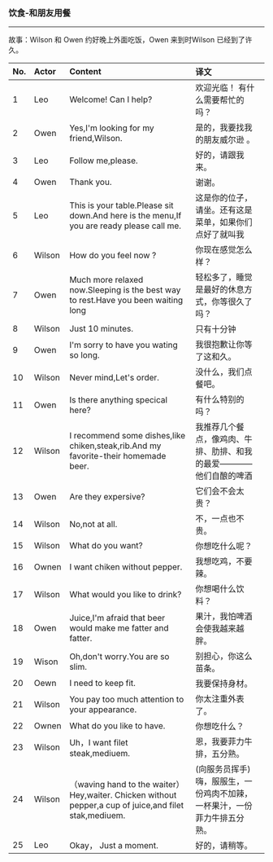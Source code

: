 ### 饮食-和朋友用餐

---

故事：Wilson 和 Owen 约好晚上外面吃饭，Owen 来到时Wilson 已经到了许久。

| No. | Actor  | Content                                                                                                | 译文 |
|:----|:-------|:-------------------------------------------------------------------------------------------------------|:--|
| 1   | Leo    | Welcome! Can I help?                                                                                   | 欢迎光临！ 有什么需要帮忙的吗？ |
| 2   | Owen   | Yes,I'm looking for my friend,Wilson.                                                                  | 是的，我要找我的朋友威尔逊 。 |
| 3   | Leo    | Follow me,please.                                                                                      | 好的，请跟我来。 |
| 4   | Owen   | Thank you.                                                                                             | 谢谢。 |
| 5   | Leo    | This is your table.Please sit down.And here is the menu,If you are ready please call me.        | 这是你的位子，请坐。还有这是菜单，如果你们点好了就叫我 |
| 6   | Wilson | How do you feel now ?                                                                                  | 你现在感觉怎么样？ |
| 7   | Owen   | Much more relaxed now.Sleeping is the best way to rest.Have you been waiting long                      | 轻松多了，睡觉是最好的休息方式，你等很久了吗？ |
| 8   | Wilson | Just 10 minutes.                                                                                       | 只有十分钟 |
| 9   | Owen   | I'm sorry to have you wating so long.                                                                  | 我很抱歉让你等了这和久。 |
| 10  | Wilson | Never mind,Let's order.                                                                                | 没什么，我们点餐吧。 |
| 11  | Owen   | Is there anything specical here?                                                                       | 有什么特别的吗？ |
| 12  | Wilson | I recommend some dishes,like chiken,steak,rib.And my favorite-their homemade beer.                     | 我推荐几个餐点，像鸡肉、牛排、肋排、和我的最爱————他们自酿的啤酒 |
| 13  | Owen   | Are they expersive?                                                                                    | 它们会不会太贵？ |
| 14  | Wilson | No,not at all.                                                                                         | 不，一点也不贵。 |
| 15  | Wilson | What do you want?                                                                                      | 你想吃什么呢？ |
| 16  | Ownen  | I want chiken without pepper.                                                                          | 我想吃鸡，不要辣。 |
| 17  | Wilson | What would you like to drink?                                                                          | 你想喝什么饮料？ |
| 18  | Owen   | Juice,I'm afraid that beer would make me fatter and fatter.                                            | 果汁，我怕啤酒会使我越来越胖。 |
| 19  | Wison  | Oh,don't worry.You are so slim.                                                                        | 别担心，你这么苗条。 |
| 20  | Oewn   | I need to keep fit.                                                                                    | 我要保持身材。 |
| 21  | Wilson | You pay too much attention to your appearance.                                                         | 你太注重外表了。 |
| 22  | Ownen  | What do you like to have.                                                                              | 你想吃什么？ |
| 23  | Wilson | Uh，I want filet steak,mediuem.                                                                        | 恩，我要菲力牛排，五分熟。 |
| 24  | Wilson | （waving hand to the waiter）Hey,waiter. Chicken without pepper,a cup of juice,and filet stak,mediuem. | (向服务员挥手)嗨，服服生，一份鸡肉不加辣，一杯果汁，一份菲力牛排五分熟。 |
| 25  | Leo    | Okay， Just a moment.                                                                                  | 好的，请稍等。 |
